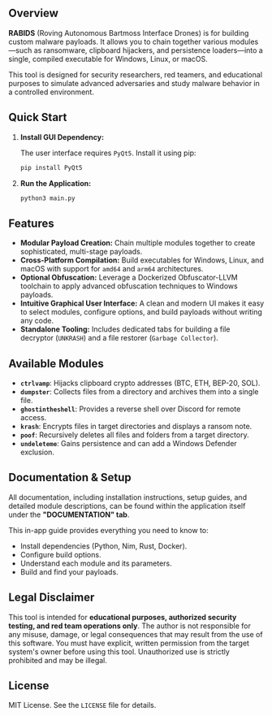 ## Overview

**RABIDS** (Roving Autonomous Bartmoss Interface Drones) is for building custom malware payloads. It allows you to chain together various modules—such as ransomware, clipboard hijackers, and persistence loaders—into a single, compiled executable for Windows, Linux, or macOS.

This tool is designed for security researchers, red teamers, and educational purposes to simulate advanced adversaries and study malware behavior in a controlled environment.

## Quick Start

1.  **Install GUI Dependency:**

    The user interface requires `PyQt5`. Install it using pip:

    ```bash
    pip install PyQt5
    ```

2.  **Run the Application:**
    ```bash
    python3 main.py
    ```

## Features

- **Modular Payload Creation:** Chain multiple modules together to create sophisticated, multi-stage payloads.
- **Cross-Platform Compilation:** Build executables for Windows, Linux, and macOS with support for `amd64` and `arm64` architectures.
- **Optional Obfuscation:** Leverage a Dockerized Obfuscator-LLVM toolchain to apply advanced obfuscation techniques to Windows payloads.
- **Intuitive Graphical User Interface:** A clean and modern UI makes it easy to select modules, configure options, and build payloads without writing any code.
- **Standalone Tooling:** Includes dedicated tabs for building a file decryptor (`UNKRASH`) and a file restorer (`Garbage Collector`).

## Available Modules

- **`ctrlvamp`**: Hijacks clipboard crypto addresses (BTC, ETH, BEP-20, SOL).
- **`dumpster`**: Collects files from a directory and archives them into a single file.
- **`ghostintheshell`**: Provides a reverse shell over Discord for remote access.
- **`krash`**: Encrypts files in target directories and displays a ransom note.
- **`poof`**: Recursively deletes all files and folders from a target directory.
- **`undeleteme`**: Gains persistence and can add a Windows Defender exclusion.

## Documentation & Setup

All documentation, including installation instructions, setup guides, and detailed module descriptions, can be found within the application itself under the **"DOCUMENTATION" tab**.

This in-app guide provides everything you need to know to:

- Install dependencies (Python, Nim, Rust, Docker).
- Configure build options.
- Understand each module and its parameters.
- Build and find your payloads.

## Legal Disclaimer

This tool is intended for **educational purposes, authorized security testing, and red team operations only**. The author is not responsible for any misuse, damage, or legal consequences that may result from the use of this software. You must have explicit, written permission from the target system's owner before using this tool. Unauthorized use is strictly prohibited and may be illegal.

## License

MIT License. See the `LICENSE` file for details.
